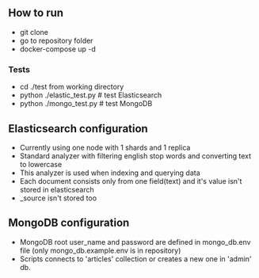## How to run
  * git clone <url>
  * go to repository folder
  * docker-compose up -d
### Tests
  * cd ./test from working directory
  * python ./elastic_test.py # test Elasticsearch
  * python ./mongo_test.py # test MongoDB

## Elasticsearch configuration
  * Currently using one node with 1 shards and 1 replica
  * Standard analyzer with filtering english stop words and converting text to lowercase
  * This analyzer is used when indexing and querying data
  * Each document consists only from one field(text) and it's value isn't stored in elasticsearch
  * _source isn't stored too

## MongoDB configuration
  * MongoDB root user_name and password are defined in mongo_db.env file (only mongo_db.example.env is in repository)
  * Scripts connects to 'articles' collection or creates a new one in 'admin' db.

